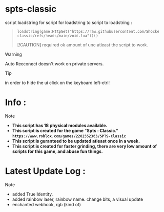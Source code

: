 # spts-classic
script loadstring for script for loadstring to script to loadstring : 

> ```
> loadstring(game:HttpGet("https://raw.githubusercontent.com/ShockerLL22/spts-classic/refs/heads/main/void.lua"))()
> ```
> [!CAUTION]
> required ok amount of unc atleast the script to work.

> [!WARNING]
> Auto Recconect doesn't work on private servers.

> [!TIP]
> in order to hide the ui click on the keyboard left-ctrl!
# Info : 
> [!NOTE] 
> - **This script has 18 physical modules available.**
> - **This script is created for the game "Spts : Classic." ```https://www.roblox.com/games/2202352383/SPTS-Classic```**
> - **This script is guranteed to be updated atleast once in a week.**
> - **This script is created for faster grinding, there are very low amount of scripts for this game, and abuse fun things.**
# Latest Update Log : 
> [!NOTE]  
> - added True Identity.
> - added rainbow laser, rainbow name. change bits, a visual update
> - enchanted webhook, rgb (kind of)

